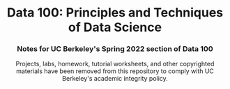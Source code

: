 <!-- Course Header -->
<h1 align="center">Data 100: Principles and Techniques of Data Science</h1>
<h3 align="center">Notes for UC Berkeley's Spring 2022 section of Data 100</h3>

<!-- Overview -->
<p align="center">Projects, labs, homework, tutorial worksheets, and other copyrighted materials have been removed from this 
repository to comply with UC Berkeley's academic integrity policy.</p>
